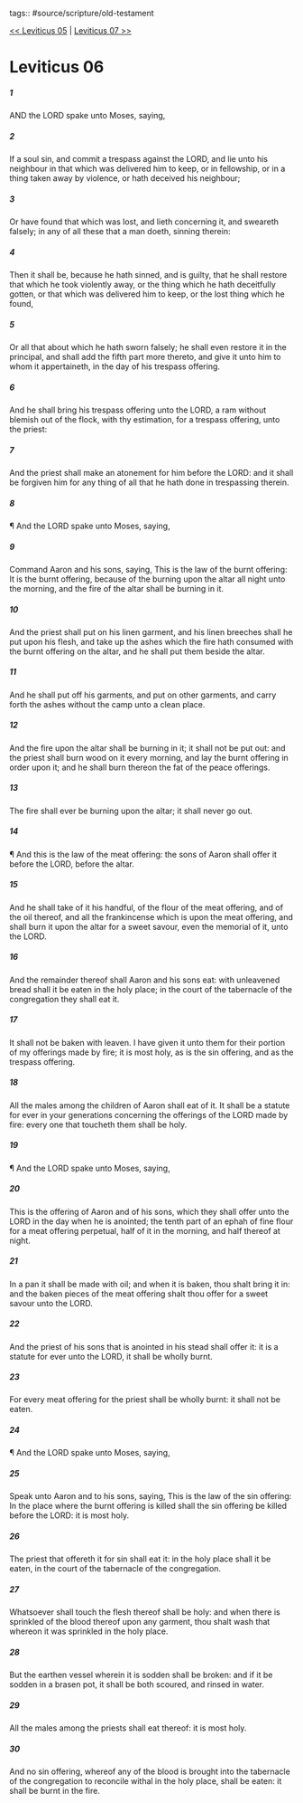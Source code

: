 tags:: #source/scripture/old-testament

[<< Leviticus 05](old-testament/03_Leviticus/Leviticus_05.md) | [Leviticus 07 >>](old-testament/03_Leviticus/Leviticus_07.md)

# Leviticus 06

##### 1

AND the LORD spake unto Moses, saying,

##### 2

If a soul sin, and commit a trespass against the LORD, and lie unto his neighbour in that which was delivered him to keep, or in fellowship, or in a thing taken away by violence, or hath deceived his neighbour;

##### 3

Or have found that which was lost, and lieth concerning it, and sweareth falsely; in any of all these that a man doeth, sinning therein:

##### 4

Then it shall be, because he hath sinned, and is guilty, that he shall restore that which he took violently away, or the thing which he hath deceitfully gotten, or that which was delivered him to keep, or the lost thing which he found,

##### 5

Or all that about which he hath sworn falsely; he shall even restore it in the principal, and shall add the fifth part more thereto, and give it unto him to whom it appertaineth, in the day of his trespass offering.

##### 6

And he shall bring his trespass offering unto the LORD, a ram without blemish out of the flock, with thy estimation, for a trespass offering, unto the priest:

##### 7

And the priest shall make an atonement for him before the LORD: and it shall be forgiven him for any thing of all that he hath done in trespassing therein.

##### 8

¶ And the LORD spake unto Moses, saying,

##### 9

Command Aaron and his sons, saying, This is the law of the burnt offering: It is the burnt offering, because of the burning upon the altar all night unto the morning, and the fire of the altar shall be burning in it.

##### 10

And the priest shall put on his linen garment, and his linen breeches shall he put upon his flesh, and take up the ashes which the fire hath consumed with the burnt offering on the altar, and he shall put them beside the altar.

##### 11

And he shall put off his garments, and put on other garments, and carry forth the ashes without the camp unto a clean place.

##### 12

And the fire upon the altar shall be burning in it; it shall not be put out: and the priest shall burn wood on it every morning, and lay the burnt offering in order upon it; and he shall burn thereon the fat of the peace offerings.

##### 13

The fire shall ever be burning upon the altar; it shall never go out.

##### 14

¶ And this is the law of the meat offering: the sons of Aaron shall offer it before the LORD, before the altar.

##### 15

And he shall take of it his handful, of the flour of the meat offering, and of the oil thereof, and all the frankincense which is upon the meat offering, and shall burn it upon the altar for a sweet savour, even the memorial of it, unto the LORD.

##### 16

And the remainder thereof shall Aaron and his sons eat: with unleavened bread shall it be eaten in the holy place; in the court of the tabernacle of the congregation they shall eat it.

##### 17

It shall not be baken with leaven. I have given it unto them for their portion of my offerings made by fire; it is most holy, as is the sin offering, and as the trespass offering.

##### 18

All the males among the children of Aaron shall eat of it. It shall be a statute for ever in your generations concerning the offerings of the LORD made by fire: every one that toucheth them shall be holy.

##### 19

¶ And the LORD spake unto Moses, saying,

##### 20

This is the offering of Aaron and of his sons, which they shall offer unto the LORD in the day when he is anointed; the tenth part of an ephah of fine flour for a meat offering perpetual, half of it in the morning, and half thereof at night.

##### 21

In a pan it shall be made with oil; and when it is baken, thou shalt bring it in: and the baken pieces of the meat offering shalt thou offer for a sweet savour unto the LORD.

##### 22

And the priest of his sons that is anointed in his stead shall offer it: it is a statute for ever unto the LORD, it shall be wholly burnt.

##### 23

For every meat offering for the priest shall be wholly burnt: it shall not be eaten.

##### 24

¶ And the LORD spake unto Moses, saying,

##### 25

Speak unto Aaron and to his sons, saying, This is the law of the sin offering: In the place where the burnt offering is killed shall the sin offering be killed before the LORD: it is most holy.

##### 26

The priest that offereth it for sin shall eat it: in the holy place shall it be eaten, in the court of the tabernacle of the congregation.

##### 27

Whatsoever shall touch the flesh thereof shall be holy: and when there is sprinkled of the blood thereof upon any garment, thou shalt wash that whereon it was sprinkled in the holy place.

##### 28

But the earthen vessel wherein it is sodden shall be broken: and if it be sodden in a brasen pot, it shall be both scoured, and rinsed in water.

##### 29

All the males among the priests shall eat thereof: it is most holy.

##### 30

And no sin offering, whereof any of the blood is brought into the tabernacle of the congregation to reconcile withal in the holy place, shall be eaten: it shall be burnt in the fire.
